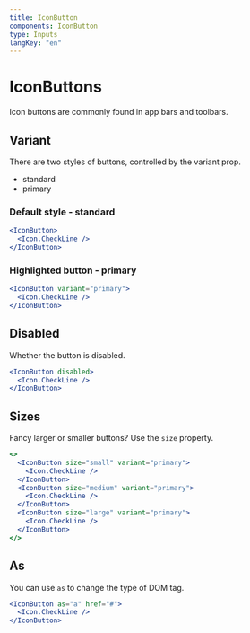 ```yaml
---
title: IconButton
components: IconButton
type: Inputs
langKey: "en"
---
```


# IconButtons

<p class="description">Icon buttons are commonly found in app bars and toolbars.</p>

## Variant

There are two styles of buttons, controlled by the variant prop.

- standard
- primary

### Default style - standard

```jsx
<IconButton>
  <Icon.CheckLine />
</IconButton>
```

### Highlighted button - primary

```jsx
<IconButton variant="primary">
  <Icon.CheckLine />
</IconButton>
```

## Disabled

Whether the button is disabled.

```jsx
<IconButton disabled>
  <Icon.CheckLine />
</IconButton>
```

## Sizes

Fancy larger or smaller buttons? Use the `size` property.

```jsx
<>
  <IconButton size="small" variant="primary">
    <Icon.CheckLine />
  </IconButton>
  <IconButton size="medium" variant="primary">
    <Icon.CheckLine />
  </IconButton>
  <IconButton size="large" variant="primary">
    <Icon.CheckLine />
  </IconButton>
</>
```

## As

You can use `as` to change the type of DOM tag.

```jsx
<IconButton as="a" href="#">
  <Icon.CheckLine />
</IconButton>
```
